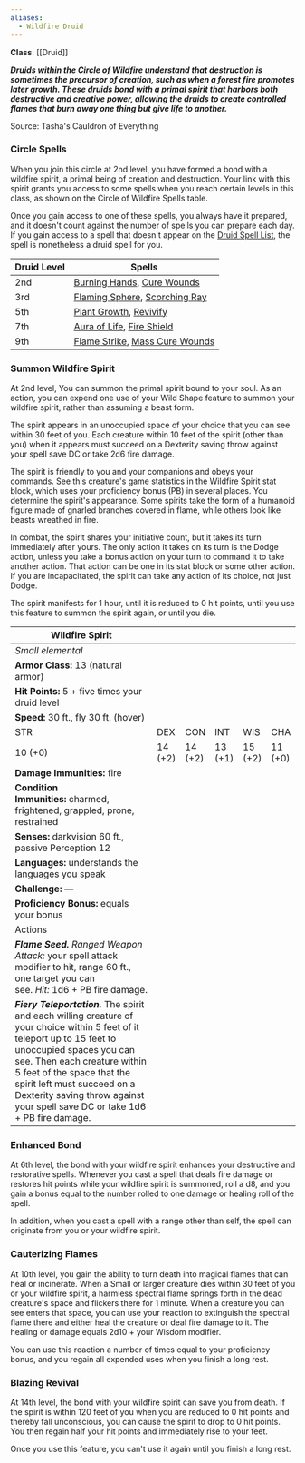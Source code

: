 ```yaml
---
aliases:
  - Wildfire Druid
---
```

**Class**: [[Druid]] 

**_Druids within the Circle of Wildfire understand that destruction is sometimes the precursor of creation, such as when a forest fire promotes later growth. These druids bond with a primal spirit that harbors both destructive and creative power, allowing the druids to create controlled flames that burn away one thing but give life to another._**

Source: Tasha's Cauldron of Everything

### Circle Spells

When you join this circle at 2nd level, you have formed a bond with a wildfire spirit, a primal being of creation and destruction. Your link with this spirit grants you access to some spells when you reach certain levels in this class, as shown on the Circle of Wildfire Spells table.

Once you gain access to one of these spells, you always have it prepared, and it doesn't count against the number of spells you can prepare each day. If you gain access to a spell that doesn't appear on the [Druid Spell List](http://dnd5e.wikidot.com/spells:druid), the spell is nonetheless a druid spell for you.

|Druid Level|Spells|
|---|---|
|2nd|[Burning Hands](http://dnd5e.wikidot.com/spell:burning-hands), [Cure Wounds](http://dnd5e.wikidot.com/spell:cure-wounds)|
|3rd|[Flaming Sphere](http://dnd5e.wikidot.com/spell:flaming-sphere), [Scorching Ray](http://dnd5e.wikidot.com/spell:scorching-ray)|
|5th|[Plant Growth](http://dnd5e.wikidot.com/spell:plant-growth), [Revivify](http://dnd5e.wikidot.com/spell:revivify)|
|7th|[Aura of Life](http://dnd5e.wikidot.com/spell:aura-of-life), [Fire Shield](http://dnd5e.wikidot.com/spell:fire-shield)|
|9th|[Flame Strike](http://dnd5e.wikidot.com/spell:flame-strike), [Mass Cure Wounds](http://dnd5e.wikidot.com/spell:mass-cure-wounds)|

### Summon Wildfire Spirit

At 2nd level, You can summon the primal spirit bound to your soul. As an action, you can expend one use of your Wild Shape feature to summon your wildfire spirit, rather than assuming a beast form.

The spirit appears in an unoccupied space of your choice that you can see within 30 feet of you. Each creature within 10 feet of the spirit (other than you) when it appears must succeed on a Dexterity saving throw against your spell save DC or take 2d6 fire damage.

The spirit is friendly to you and your companions and obeys your commands. See this creature's game statistics in the Wildfire Spirit stat block, which uses your proficiency bonus (PB) in several places. You determine the spirit's appearance. Some spirits take the form of a humanoid figure made of gnarled branches covered in flame, while others look like beasts wreathed in fire.

In combat, the spirit shares your initiative count, but it takes its turn immediately after yours. The only action it takes on its turn is the Dodge action, unless you take a bonus action on your turn to command it to take another action. That action can be one in its stat block or some other action. If you are incapacitated, the spirit can take any action of its choice, not just Dodge.

The spirit manifests for 1 hour, until it is reduced to 0 hit points, until you use this feature to summon the spirit again, or until you die.

|Wildfire Spirit|   |   |   |   |   |
|---|---|---|---|---|---|
|_Small elemental_|   |   |   |   |   |
|**Armor Class:** 13 (natural armor)|   |   |   |   |   |
|**Hit Points:** 5 + five times your druid level|   |   |   |   |   |
|**Speed:** 30 ft., fly 30 ft. (hover)|   |   |   |   |   |
|STR|DEX|CON|INT|WIS|CHA|
|10 (+0)|14 (+2)|14 (+2)|13 (+1)|15 (+2)|11 (+0)|
|**Damage Immunities:** fire|   |   |   |   |   |
|**Condition Immunities:** charmed, frightened, grappled, prone, restrained|   |   |   |   |   |
|**Senses:** darkvision 60 ft., passive Perception 12|   |   |   |   |   |
|**Languages:** understands the languages you speak|   |   |   |   |   |
|**Challenge:** —|   |   |   |   |   |
|**Proficiency Bonus:** equals your bonus|   |   |   |   |   |
|Actions|   |   |   |   |   |
|**_Flame Seed._** _Ranged Weapon Attack:_ your spell attack modifier to hit, range 60 ft., one target you can see. _Hit:_ 1d6 + PB fire damage.|   |   |   |   |   |
|**_Fiery Teleportation._** The spirit and each willing creature of your choice within 5 feet of it teleport up to 15 feet to unoccupied spaces you can see. Then each creature within 5 feet of the space that the spirit left must succeed on a Dexterity saving throw against your spell save DC or take 1d6 + PB fire damage.|   |   |   |   |   |

### Enhanced Bond

At 6th level, the bond with your wildfire spirit enhances your destructive and restorative spells. Whenever you cast a spell that deals fire damage or restores hit points while your wildfire spirit is summoned, roll a d8, and you gain a bonus equal to the number rolled to one damage or healing roll of the spell.

In addition, when you cast a spell with a range other than self, the spell can originate from you or your wildfire spirit.

### Cauterizing Flames

At 10th level, you gain the ability to turn death into magical flames that can heal or incinerate. When a Small or larger creature dies within 30 feet of you or your wildfire spirit, a harmless spectral flame springs forth in the dead creature's space and flickers there for 1 minute. When a creature you can see enters that space, you can use your reaction to extinguish the spectral flame there and either heal the creature or deal fire damage to it. The healing or damage equals 2d10 + your Wisdom modifier.

You can use this reaction a number of times equal to your proficiency bonus, and you regain all expended uses when you finish a long rest.

### Blazing Revival

At 14th level, the bond with your wildfire spirit can save you from death. If the spirit is within 120 feet of you when you are reduced to 0 hit points and thereby fall unconscious, you can cause the spirit to drop to 0 hit points. You then regain half your hit points and immediately rise to your feet.

Once you use this feature, you can't use it again until you finish a long rest.